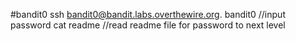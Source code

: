 #bandit0
ssh bandit0@bandit.labs.overthewire.org.
bandit0 //input password
cat readme //read readme file for password to next level


